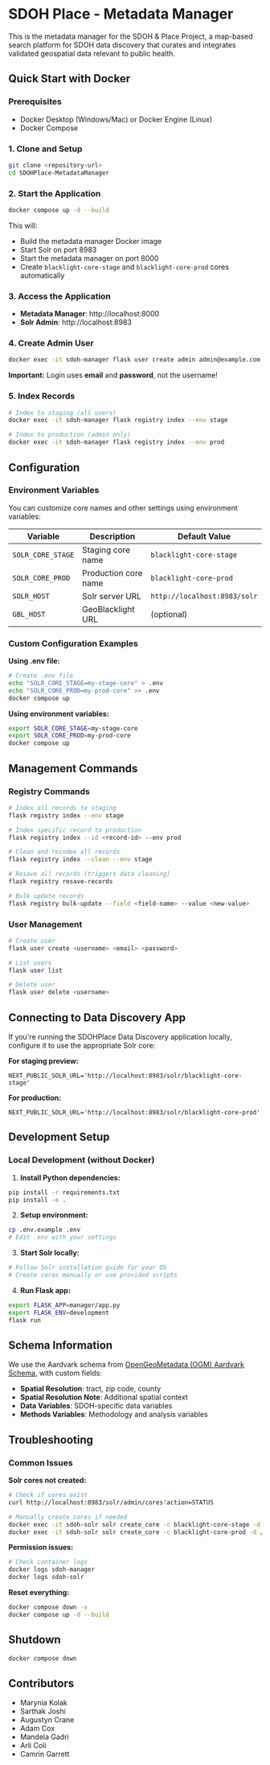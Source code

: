 # SDOH Place - Metadata Manager

This is the metadata manager for the SDOH & Place Project, a map-based search platform for SDOH data discovery that curates and integrates validated geospatial data relevant to public health.

## Quick Start with Docker

### Prerequisites
- Docker Desktop (Windows/Mac) or Docker Engine (Linux)
- Docker Compose

### 1. Clone and Setup
```bash
git clone <repository-url>
cd SDOHPlace-MetadataManager
```

### 2. Start the Application
```bash
docker compose up -d --build
```

This will:
- Build the metadata manager Docker image
- Start Solr on port 8983
- Start the metadata manager on port 8000
- Create `blacklight-core-stage` and `blacklight-core-prod` cores automatically

### 3. Access the Application
- **Metadata Manager**: http://localhost:8000
- **Solr Admin**: http://localhost:8983

### 4. Create Admin User
```bash
docker exec -it sdoh-manager flask user create admin admin@example.com password
```

**Important:** Login uses **email** and **password**, not the username!

### 5. Index Records
```bash
# Index to staging (all users)
docker exec -it sdoh-manager flask registry index --env stage

# Index to production (admin only)
docker exec -it sdoh-manager flask registry index --env prod
```

## Configuration

### Environment Variables

You can customize core names and other settings using environment variables:

| Variable | Description | Default Value |
|----------|-------------|---------------|
| `SOLR_CORE_STAGE` | Staging core name | `blacklight-core-stage` |
| `SOLR_CORE_PROD` | Production core name | `blacklight-core-prod` |
| `SOLR_HOST` | Solr server URL | `http://localhost:8983/solr` |
| `GBL_HOST` | GeoBlacklight URL | (optional) |

### Custom Configuration Examples

**Using .env file:**
```bash
# Create .env file
echo "SOLR_CORE_STAGE=my-stage-core" > .env
echo "SOLR_CORE_PROD=my-prod-core" >> .env
docker compose up
```

**Using environment variables:**
```bash
export SOLR_CORE_STAGE=my-stage-core
export SOLR_CORE_PROD=my-prod-core
docker compose up
```

## Management Commands

### Registry Commands
```bash
# Index all records to staging
flask registry index --env stage

# Index specific record to production
flask registry index --id <record-id> --env prod

# Clean and reindex all records
flask registry index --clean --env stage

# Resave all records (triggers data cleaning)
flask registry resave-records

# Bulk update records
flask registry bulk-update --field <field-name> --value <new-value>
```

### User Management
```bash
# Create user
flask user create <username> <email> <password>

# List users
flask user list

# Delete user
flask user delete <username>
```

## Connecting to Data Discovery App

If you're running the SDOHPlace Data Discovery application locally, configure it to use the appropriate Solr core:

**For staging preview:**
```env
NEXT_PUBLIC_SOLR_URL='http://localhost:8983/solr/blacklight-core-stage'
```

**For production:**
```env
NEXT_PUBLIC_SOLR_URL='http://localhost:8983/solr/blacklight-core-prod'
```

## Development Setup

### Local Development (without Docker)

1. **Install Python dependencies:**
```bash
pip install -r requirements.txt
pip install -e .
```

2. **Setup environment:**
```bash
cp .env.example .env
# Edit .env with your settings
```

3. **Start Solr locally:**
```bash
# Follow Solr installation guide for your OS
# Create cores manually or use provided scripts
```

4. **Run Flask app:**
```bash
export FLASK_APP=manager/app.py
export FLASK_ENV=development
flask run
```

## Schema Information

We use the Aardvark schema from [OpenGeoMetadata (OGM) Aardvark Schema](https://opengeometadata.org/ogm-aardvark/), with custom fields:

- **Spatial Resolution**: tract, zip code, county
- **Spatial Resolution Note**: Additional spatial context
- **Data Variables**: SDOH-specific data variables
- **Methods Variables**: Methodology and analysis variables

## Troubleshooting

### Common Issues

**Solr cores not created:**
```bash
# Check if cores exist
curl http://localhost:8983/solr/admin/cores?action=STATUS

# Manually create cores if needed
docker exec -it sdoh-solr solr create_core -c blacklight-core-stage -d /solr-configset
docker exec -it sdoh-solr solr create_core -c blacklight-core-prod -d /solr-configset
```

**Permission issues:**
```bash
# Check container logs
docker logs sdoh-manager
docker logs sdoh-solr
```

**Reset everything:**
```bash
docker compose down -v
docker compose up -d --build
```

## Shutdown

```bash
docker compose down
```

## Contributors

- Marynia Kolak
- Sarthak Joshi
- Augustyn Crane
- Adam Cox
- Mandela Gadri
- Arli Coli
- Camrin Garrett